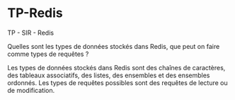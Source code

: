 TP-Redis
========

TP - SIR - Redis

Quelles sont les types de données stockés dans Redis, que peut on faire comme types de requêtes ?

Les types de données stockés dans Redis sont des chaînes de caractères, des tableaux associatifs, des listes, des ensembles et des ensembles ordonnés.
Les types de requêtes possibles sont des requêtes de lecture ou de modification.

